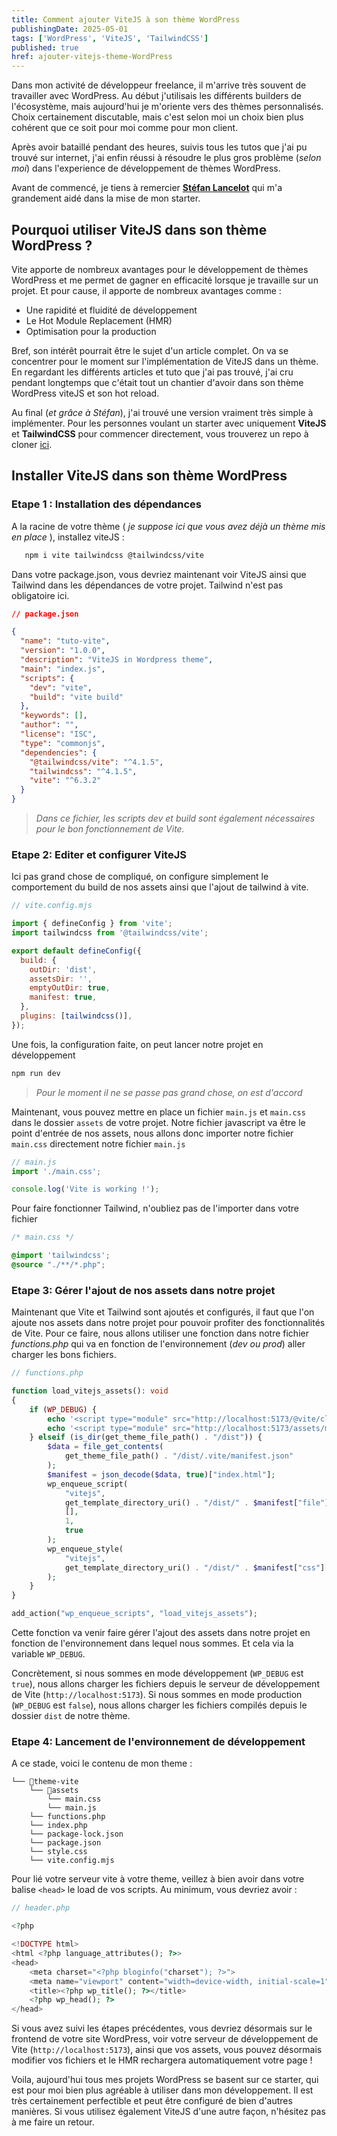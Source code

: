 ```yaml
---
title: Comment ajouter ViteJS à son thème WordPress
publishingDate: 2025-05-01
tags: ['WordPress', 'ViteJS', 'TailwindCSS']
published: true
href: ajouter-vitejs-theme-WordPress
---
```


Dans mon activité de développeur freelance, il m'arrive très souvent de travailler avec WordPress. Au début j'utilisais les différents builders de l'écosystème, mais aujourd'hui je m'oriente vers des thèmes personnalisés. Choix certainement discutable, mais c'est selon moi un choix bien plus cohérent que ce soit pour moi comme pour mon client.

Après avoir bataillé pendant des heures, suivis tous les tutos que j'ai pu trouvé sur internet, j'ai enfin réussi à résoudre le plus gros problème (*selon moi*) dans l'experience de développement de thèmes WordPress.

Avant de commencé, je tiens à remercier **[Stéfan Lancelot](https://github.com/stfnlnc)** qui m'a grandement aidé dans la mise de mon starter.

## Pourquoi utiliser ViteJS dans son thème WordPress ?

Vite apporte de nombreux avantages pour le développement de thèmes WordPress et me permet de gagner en efficacité lorsque je travaille sur un projet. Et pour cause, il apporte de nombreux avantages comme :

- Une rapidité et fluidité de développement
- Le Hot Module Replacement (HMR)
- Optimisation pour la production

Bref, son intérêt pourrait être le sujet d'un article complet. On va se concentrer pour le moment sur l'implémentation de ViteJS dans un thème. En regardant les différents articles et tuto que j'ai pas trouvé, j'ai cru pendant longtemps que c'était tout un chantier d'avoir dans son thème WordPress viteJS et son hot reload.

Au final (*et grâce à Stéfan*), j'ai trouvé une version vraiment très simple à implémenter. Pour les personnes voulant un starter avec uniquement **ViteJS** et **TailwindCSS** pour commencer directement, vous trouverez un repo à cloner [ici](https://github.com/pommito/wp-theme-starter).

## Installer ViteJS dans son thème WordPress

### Etape 1 : Installation des dépendances

A la racine de votre thème ( *je suppose ici que vous avez déjà un thème mis en place* ), installez viteJS :

```bash
   npm i vite tailwindcss @tailwindcss/vite
```

Dans votre package.json, vous devriez maintenant voir ViteJS ainsi que Tailwind dans les dépendances de votre projet. Tailwind n'est pas obligatoire ici.

```json
// package.json

{
  "name": "tuto-vite",
  "version": "1.0.0",
  "description": "ViteJS in Wordpress theme",
  "main": "index.js",
  "scripts": {
    "dev": "vite",
    "build": "vite build"
  },
  "keywords": [],
  "author": "",
  "license": "ISC",
  "type": "commonjs",
  "dependencies": {
    "@tailwindcss/vite": "^4.1.5",
    "tailwindcss": "^4.1.5",
    "vite": "^6.3.2"
  }
}
```

>*Dans ce fichier, les scripts dev et build sont également nécessaires pour le bon fonctionnement de Vite.*

### Etape 2: Editer et configurer ViteJS

Ici pas grand chose de compliqué, on configure simplement le comportement du build de nos assets ainsi que l'ajout de tailwind à vite.

```js
// vite.config.mjs

import { defineConfig } from 'vite';
import tailwindcss from '@tailwindcss/vite';

export default defineConfig({
  build: {
    outDir: 'dist',
    assetsDir: '',
    emptyOutDir: true,
    manifest: true,
  },
  plugins: [tailwindcss()],
});
```

Une fois, la configuration faite, on peut lancer notre projet en développement

```bash
npm run dev
```

>*Pour le moment il ne se passe pas grand chose, on est d'accord*

Maintenant, vous pouvez mettre en place un fichier `main.js` et `main.css` dans le dossier `assets` de votre projet. Notre fichier javascript va être le point d'entrée de nos assets, nous allons donc importer notre fichier `main.css` directement notre fichier `main.js`

```js
// main.js
import './main.css';

console.log('Vite is working !');
```

Pour faire fonctionner Tailwind, n'oubliez pas de l'importer dans votre fichier

```css
/* main.css */

@import 'tailwindcss';
@source "./**/*.php";
```

### Etape 3: Gérer l'ajout de nos assets dans notre projet

Maintenant que Vite et Tailwind sont ajoutés et configurés, il faut que l'on ajoute nos assets dans notre projet pour pouvoir profiter des fonctionnalités de Vite. Pour ce faire, nous allons utiliser une fonction dans notre fichier *functions.php* qui va en fonction de l'environnement (*dev ou prod*) aller charger les bons fichiers.

```php
// functions.php

function load_vitejs_assets(): void
{
    if (WP_DEBUG) {
        echo '<script type="module" src="http://localhost:5173/@vite/client"></script>';
        echo '<script type="module" src="http://localhost:5173/assets/main.js"></script>';
    } elseif (is_dir(get_theme_file_path() . "/dist")) {
        $data = file_get_contents(
            get_theme_file_path() . "/dist/.vite/manifest.json"
        );
        $manifest = json_decode($data, true)["index.html"];
        wp_enqueue_script(
            "vitejs",
            get_template_directory_uri() . "/dist/" . $manifest["file"],
            [],
            1,
            true
        );
        wp_enqueue_style(
            "vitejs",
            get_template_directory_uri() . "/dist/" . $manifest["css"][0]
        );
    }
}

add_action("wp_enqueue_scripts", "load_vitejs_assets");
```

Cette fonction va venir faire gérer l'ajout des assets dans notre projet en fonction de l'environnement dans lequel nous sommes. Et cela via la variable `WP_DEBUG`.

Concrètement, si nous sommes en mode développement (`WP_DEBUG` est `true`), nous allons charger les fichiers depuis le serveur de développement de Vite (`http://localhost:5173`). Si nous sommes en mode production (`WP_DEBUG` est `false`), nous allons charger les fichiers compilés depuis le dossier `dist` de notre thème.

### Etape 4: Lancement de l'environnement de développement

A ce stade, voici le contenu de mon theme :

```
└── 📁theme-vite
    └── 📁assets
        └── main.css
        └── main.js
    └── functions.php
    └── index.php
    └── package-lock.json
    └── package.json
    └── style.css
    └── vite.config.mjs
```

Pour lié votre serveur vite à votre theme, veillez à bien avoir dans votre balise `<head>` le load de vos scripts. Au minimum, vous devriez avoir :

```php
// header.php

<?php

<!DOCTYPE html>
<html <?php language_attributes(); ?>>
<head>
    <meta charset="<?php bloginfo("charset"); ?>">
    <meta name="viewport" content="width=device-width, initial-scale=1"/>
    <title><?php wp_title(); ?></title>
    <?php wp_head(); ?>
</head>
```

Si vous avez suivi les étapes précédentes, vous devriez désormais sur le frontend de votre site WordPress, voir votre serveur de développement de Vite (`http://localhost:5173`), ainsi que vos assets, vous pouvez désormais modifier vos fichiers et le HMR rechargera automatiquement votre page !

Voila, aujourd'hui tous mes projets WordPress se basent sur ce starter, qui est pour moi bien plus agréable à utiliser dans mon développement. Il est très certainement perfectible et peut être configuré de bien d'autres manières. Si vous utilisez également ViteJS d'une autre façon, n'hésitez pas à me faire un retour.
